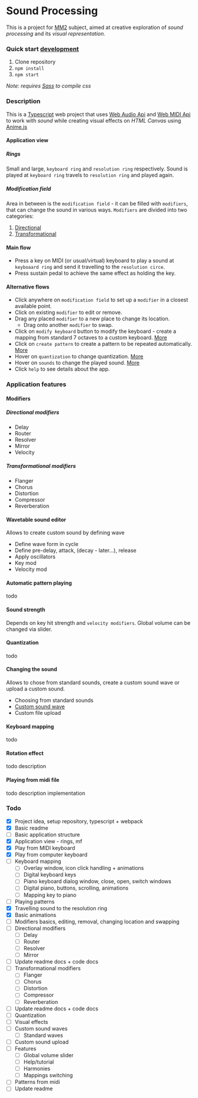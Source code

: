 # Sound Processing
This is a project for [MM2](https://moodle.fel.cvut.cz/course/view.php?id=3896) subject,
aimed at creative exploration of *sound processing* and its *visual representation.*  

### Quick start [development](#todo)
1. Clone repository
1. `npm install`
1. `npm start`

*Note: requires [Sass](https://sass-lang.com/install) to compile css*

### Description
This is a [Typescript](https://www.typescriptlang.org/) web project that uses
[Web Audio Api](https://developer.mozilla.org/en-US/docs/Web/API/Web_Audio_API)
and [Web MIDI Api](https://webaudio.github.io/web-midi-api/) to work with *sound* 
while creating visual effects on *HTML Canvas* using
[Anime.js](https://animejs.com) 

#### Application view
##### Rings
Small and large, `keyboard ring` and `resolution ring` respectively.
Sound is played at `keyboard ring` travels to `resolution ring` and played again. 

##### Modification field
Area in between is the `modification field` - it can be filled with `modifiers`, that
can change the sound in various ways. `Modifiers` are divided into two categories:
1. [Directional](#directional-modifiers)
1. [Transformational](#transformational-modifiers)



#### Main flow
* Press a key on MIDI (or usual/virtual) keyboard to play a sound  at `keyboaard ring`
and send it travelling to the `resolution circe`.
* Press sustain pedal to achieve the same effect as holding the key.

#### Alternative flows 
* Click anywhere on `modification field` to set up a `modifier` in a closest
    available point.
* Click on existing `modifier` to edit or remove.
* Drag any placed `modifier` to a new place to change its location.
    * Drag onto another `modifier` to swap.
* Click on `modify keyboard` button to modify the keyboard - create a mapping from 
    standard 7 octaves to a custom keyboard. [More](#keyboard-mapping)
* Click on `create pattern` to create a pattern to be repeated automatically.
    [More](#automatic-pattern-playing)  
* Hover on `quantization` to change quantization. [More](#quantization)
* Hover on `sounds` to change the played sound. [More](#changing-the-sound)
* Click `help` to see details about the app. 

### Application features
#### Modifiers
##### Directional modifiers
* Delay
* Router
* Resolver
* Mirror
* Velocity

##### Transformational modifiers
* Flanger
* Chorus
* Distortion
* Compressor
* Reverberation

#### Wavetable sound editor
Allows to create custom sound by defining wave
- Define wave form in cycle
- Define pre-delay, attack, (decay - later...), release
- Apply oscillators
- Key mod
- Velocity mod

#### Automatic pattern playing
todo

#### Sound strength
Depends on key hit strength and `velocity modifiers`. Global volume can be changed 
via slider.

#### Quantization
todo

#### Changing the sound
Allows to chose from standard sounds, create a custom sound wave or upload a custom 
sound.
- Choosing from standard sounds
- [Custom sound wave](#wavetable-sound-editor)
- Custom file upload

#### Keyboard mapping
todo

#### Rotation effect
todo description

#### Playing from midi file
todo description implementation

### Todo
- [x] Project idea, setup repository, typescript + webpack
- [x] Basic readme
- [ ] Basic application structure 
- [x] Application view - rings, mf
- [x] Play from MIDI keyboard
- [x] Play from computer keyboard
- [ ] Keyboard mapping
    - [ ] Overlay window, icon click handling + animations
    - [ ] Digital keyboard keys
    - [ ] Piano keyboard dialog window, close, open, switch windows
    - [ ] Digital piano, buttons, scrolling, animations
    - [ ] Mapping key to piano
- [ ] Playing patterns
- [x] Travelling sound to the resolution ring
- [x] Basic animations
- [ ] Modifiers basics, editing, removal, changing location and swapping
- [ ] Directional modifiers
    - [ ] Delay
    - [ ] Router
    - [ ] Resolver
    - [ ] Mirror
- [ ] Update readme docs + code docs
- [ ] Transformational modifiers
    - [ ] Flanger
    - [ ] Chorus
    - [ ] Distortion
    - [ ] Compressor
    - [ ] Reverberation
- [ ] Update readme docs + code docs
- [ ] Quantization
- [ ] Visual effects
- [ ] Custom sound waves
    - [ ] Standard waves
- [ ] Custom sound upload
- [ ] Features
    - [ ] Global volume slider
    - [ ] Help/tutorial
    - [ ] Harmonies
    - [ ] Mappings switching
- [ ] Patterns from midi 
- [ ] Update readme
